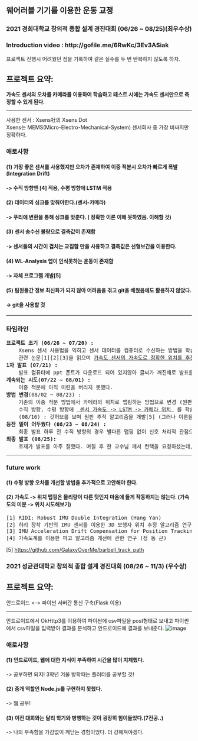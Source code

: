 ## 웨어러블 기기를 이용한 운동 교정 
### 2021 경희대학교 창의적 종합 설계 경진대회 (06/26 ~ 08/25)(최우수상)


<h3> Introduction video : http://gofile.me/6RwKc/3Ev3ASiak </h3>


프로젝트 진행시 어려웠던 점을 기록하여 같은 실수를 두 번 반복하지 않도록 하자.

<h2> 프로젝트 요약: </h2>
<b>가속도 센서의 오차를 카메라를 이용하여 학습하고 테스트 시에는 가속도 센서만으로 측정할 수 있게 된다. </b>
<hr>

사용한 센서 : Xsens社의 Xsens Dot <br>
Xsens는 MEMS(Micro-Electro-Mechanical-System) 센서회사 중 가장 비싸지만 정확하다.

<h3> 애로사항 </h3>
<h4>  (1) 가장 좋은 센서를 사용했지만 오차가 존재하여 이중 적분시 오차가 빠르게 폭발(Integration Drift) </h4>
<h4> -> 수직 방향엔 [4] 적용, 수평 방향에 LSTM 적용 </h4>
<h4>  (2) 데이터의 싱크를 맞춰야한다.(센서-카메라) </h4>
<h4> -> 푸리에 변환을 통해 싱크를 맞춘다. ( 정확한 이론 이해 못하였음. 이해할 것) </h4>
<h4>  (3) 센서 송수신 불량으로 결측값이 존재함 </h4>
<h4> -> 센서들의 시간이 겹치는 교집합 만을 사용하고 결측값은 선형보간을 이용한다. </h4>
<h4>  (4) WL-Analysis 앱이 인식못하는 운동이 존재함 </h4>
<h4> -> 자체 프로그램 개발[5] </h4>
<h4>  (5) 팀원들간 정보 최신화가 되지 않아 어려움을 겪고 git을 배웠음에도 활용하지 않았다. </h4>
<h4> -> git을 사용할 것 </h4>
    

<hr>
<h3> 타임라인 </h3>
<pre>
<b>프로젝트 초기 (06/26 ~ 07/20) : </b>
    Xsens 센서 사용법을 익히고 센서 데이터를 컴퓨터로 수신하는 방법을 학습.
    관련 논문[1][2][3]을 읽으며 <u>가속도 센서의 가속도로 정확한 위치를 추정</u>(Dead reckoning)이 단순하게 생각했던 것 과는 달리 센서 학계의 궁극적인 목표에 해당할 정도로 어려운 문제임을 깨달음
<b>1차 발표 (07/21) : </b>
    발표 컴퓨터에 ppt 폰트가 다운로드 되어 있지않아 글씨가 깨진채로 발표를 하게 되었다.  
<b>계속되는 시도(07/22 ~ 08/01) : </b>
    이중 적분에 아직 미련을 버리지 못했다. 
<b>방법 변경</b>(08/02 ~ 08/23) : </b>
    기존의 이중 적분 방법에서 카메라의 위치로 맵핑하는 방법으로 변경 (원판 추적 알고리즘을 개발하기에 시간이 없어서 모바일 앱 WL-Analysis를 사용)
    수직 방향, 수평 방향에 <u> 센서 가속도 -> LSTM -> 카메라 위치 </u> 를 학습시키기로 결정.    
    (08/16) : 깃허브를 보며 원판 추적 알고리즘을 개발[5] (그러나 이론을 제대로 이해하지 않고 만들어서 수정을 거치게 되었다.)
<b>등잔 밑이 어두웠다 (08/23 ~ 08/24) : </b>
    최종 발표 하루 전 수직 방향의 경우 별다른 맵핑 없이 신호 처리적 관점으로 해결할 수 있음을 확인[4]
<b>최종 발표 (08/25): </b>
    호재가 발표를 아주 잘했다. 며칠 후 한 교수님 께서 컨택을 요청하셨는데, 더 보완해야겠다.
</pre>


<hr>
<h3> future work  </h3>
<h4> (1) 수평 방향 오차를 개선할 방법을 추가적으로 고안해야 한다. </h4>
<h4> (2) 가속도 -> 위치 맵핑은 물리량이 다른 탓인지 마음에 들게 작동하지는 않는다. (가속도의 미분 -> 위치 시도해보기) </h4>

<pre>
[1] RIDI: Robust IMU Double Integration (Hang Yan)
[2] 허리 장착 기반의 IMU 센서를 이용한 3D 보행자 위치 추정 알고리즘 연구 (송 준 우)
[3] IMU Acceleration Drift Compensation for Position Tracking in Ambulatory Gait Analysis (Serhat İkizoğlu)
[4] 가속도계를 이용한 파고 알고리즘 개선에 관한 연구 (정 동 근)
</pre>
[5] https://github.com/GalaxyOverMe/barbell_track_path


### 2021 성균관대학교 창의적 종합 설계 경진대회 (08/26 ~ 11/3) (우수상)
<h2> 프로젝트 요약: </h2>
안드로이드 <-> 파이썬 서버간 통신 구축(Flask 이용)
<hr>

안드로이드에서 OkHttp3를 이용하여 파이썬에 csv파일을 post형태로 보내고 파이썬에서 csv파일을 입력받아 결과를 분석하고 안드로이드에 결과를 보내준다.
![image](https://user-images.githubusercontent.com/80030558/140508439-c73729b9-32fa-4da5-bc46-97f100cfd8fa.png)

<h3> 애로사항 </h3>
<h4>  (1) 안드로이드, 웹에 대한 지식이 부족하여 시간을 많이 지체했다. </h4>
-> 공부하면 되지! 3학년 겨울 방학때는 플러터를 공부할 것!
<h4>  (2) 중개 역할인 Node.js를 구현하지 못했다. </h4>
-> 웹 공부!
<h4>  (3) 이전 대회와는 달리 학기와 병행하는 것이 굉장히 힘이들었다.(7전공..) </h4>
-> 나의 부족함을 가감없이 깨닫는 경험이었다. 더 강해져야겠다.

